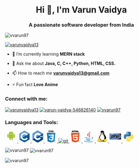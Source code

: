 <body background="F5F5F5">
<h1 align="center">Hi 👋, I'm Varun Vaidya</h1>
<h3 align="center">A passionate software developer from India</h3>

<p align="left"> <img src="https://komarev.com/ghpvc/?username=vvarun97&label=Profile%20views&color=0e75b6&style=flat" alt="vvarun97" /> </p>

<p align="left"> <a href="https://twitter.com/varunvaidya13" target="blank"><img src="https://img.shields.io/twitter/follow/varunvaidya13?logo=twitter&style=for-the-badge" alt="varunvaidya13" /></a> </p>

- 🌱 I’m currently learning **MERN stack**

- 💬 Ask me about **Java, C, C++, Python, HTML, CSS.**

- 📫 How to reach me **varunvaidya13@gmail.com**

- ⚡ Fun fact **Love Anime**

<h3 align="left">Connect with me:</h3>
<p align="left">
<a href="https://twitter.com/varunvaidya13" target="blank"><img align="center" src="https://raw.githubusercontent.com/rahuldkjain/github-profile-readme-generator/master/src/images/icons/Social/twitter.svg" alt="varunvaidya13" height="30" width="40" /></a>
<a href="https://linkedin.com/in/varun-vaidya-546826140" target="blank"><img align="center" src="https://raw.githubusercontent.com/rahuldkjain/github-profile-readme-generator/master/src/images/icons/Social/linked-in-alt.svg" alt="varun-vaidya-546826140" height="30" width="40" /></a>
<a href="https://www.leetcode.com/vvarun97" target="blank"><img align="center" src="https://raw.githubusercontent.com/rahuldkjain/github-profile-readme-generator/master/src/images/icons/Social/leet-code.svg" alt="vvarun97" height="30" width="40" /></a>
</p>

<h3 align="left">Languages and Tools:</h3>
<p align="left"> <a href="https://developer.android.com" target="_blank" rel="noreferrer"> <img src="https://raw.githubusercontent.com/devicons/devicon/master/icons/android/android-original-wordmark.svg" alt="android" width="40" height="40"/> </a> <a href="https://www.cprogramming.com/" target="_blank" rel="noreferrer"> <img src="https://raw.githubusercontent.com/devicons/devicon/master/icons/c/c-original.svg" alt="c" width="40" height="40"/> </a> <a href="https://www.w3schools.com/cpp/" target="_blank" rel="noreferrer"> <img src="https://raw.githubusercontent.com/devicons/devicon/master/icons/cplusplus/cplusplus-original.svg" alt="cplusplus" width="40" height="40"/> </a> <a href="https://www.w3schools.com/css/" target="_blank" rel="noreferrer"> <img src="https://raw.githubusercontent.com/devicons/devicon/master/icons/css3/css3-original-wordmark.svg" alt="css3" width="40" height="40"/> </a> <a href="https://git-scm.com/" target="_blank" rel="noreferrer"> <img src="https://www.vectorlogo.zone/logos/git-scm/git-scm-icon.svg" alt="git" width="40" height="40"/> </a> <a href="https://www.w3.org/html/" target="_blank" rel="noreferrer"> <img src="https://raw.githubusercontent.com/devicons/devicon/master/icons/html5/html5-original-wordmark.svg" alt="html5" width="40" height="40"/> </a> <a href="https://www.java.com" target="_blank" rel="noreferrer"> <img src="https://raw.githubusercontent.com/devicons/devicon/master/icons/java/java-original.svg" alt="java" width="40" height="40"/> </a> <a href="https://www.linux.org/" target="_blank" rel="noreferrer"> <img src="https://raw.githubusercontent.com/devicons/devicon/master/icons/linux/linux-original.svg" alt="linux" width="40" height="40"/> </a> <a href="https://www.php.net" target="_blank" rel="noreferrer"> <img src="https://raw.githubusercontent.com/devicons/devicon/master/icons/php/php-original.svg" alt="php" width="40" height="40"/> </a> <a href="https://www.python.org" target="_blank" rel="noreferrer"> <img src="https://raw.githubusercontent.com/devicons/devicon/master/icons/python/python-original.svg" alt="python" width="40" height="40"/> </a> </p>

<p><img align="left" src="https://github-readme-stats.vercel.app/api/top-langs?username=vvarun97&title_color=853e9d&text_color=4b83cd&bg_color=f5f5f5&border_color=705697&show_icons=true&locale=en&layout=compact" alt="vvarun97" /></p>

<p>&nbsp;<img align="center" src="https://github-readme-stats.vercel.app/api?username=vvarun97&title_color=b57614&icon_color=448c27&text_color=853e9d&bg_color=f5f5f5&border_color=705697&show_icons=true&locale=en" alt="vvarun97" /></p>

<p><img align="center" src="https://streak-stats.demolab.com?user=VVarun97&background=F5F5F5&border=705697&currStreakNum=853E9D&sideNums=448C27&fire=AF6526&ring=AF6526&currStreakLabel=853E9D&sideLabels=4B83D4&stroke=B3AAAA&dates=333333" alt="vvarun97" /></p>

</body>
